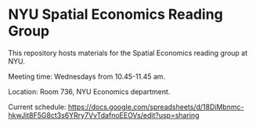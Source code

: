 # NYU Spatial Economics Reading Group
This repository hosts materials for the Spatial Economics reading group at NYU.

Meeting time: Wednesdays from 10.45-11.45 am.

Location: Room 736, NYU Economics department.

Current schedule:
https://docs.google.com/spreadsheets/d/18DiMbnmc-hkwJit8F5G8ct3s6YRry7VvTdafnoEEOVs/edit?usp=sharing
